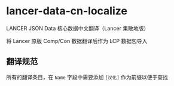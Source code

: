 # lancer-data-cn-localize
LANCER JSON Data 核心数据中文翻译（Lancer 集散地版）

将 Lancer 原版 Comp/Con 数据翻译后作为 LCP 数据包导入

## 翻译规范

所有的翻译条目，在 `Name` 字段中需要添加 `[汉化]` 作为前缀以便于查找
